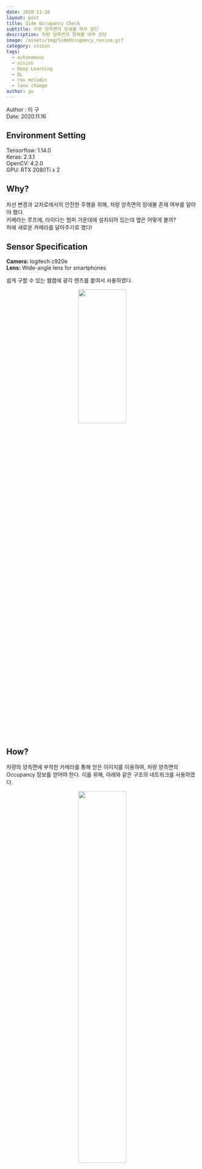 ```yaml
---
date: 2020-11-16
layout: post
title: Side Occupancy Check
subtitle: 차량 양측면의 장애물 여부 판단
description: 차량 양측면의 장애물 여부 판단
image: /assets/img/SideOccupancy_resize.gif
category: vision
tags:
  - autonomous
  - vision
  - Deep Learning
  - DL
  - ros melodic
  - lane change
author: gu
---
```

Author : 이  구 <br/>
Date: 2020.11.16

## Environment Setting
Tensorflow: 1.14.0   
Keras: 2.3.1   
OpenCV: 4.2.0   
GPU: RTX 2080Ti x 2   

## Why?
차선 변경과 교차로에서의 안전한 주행을 위해, 차량 양측면의 장애물 존재 여부를 알아야 했다.   
카메라는 루프에, 라이다는 범퍼 가운데에 설치되어 있는데 옆은 어떻게 볼까?   
차에 새로운 카메라를 달아주기로 했다!   

## Sensor Specification
**Camera:** logitech c920e   
**Lens:** Wide-angle lens for smartphones

쉽게 구할 수 있는 웹캠에 광각 렌즈를 붙여서 사용하였다.
<p align="center"><img src="https://user-images.githubusercontent.com/59161083/99421650-f54cdb80-2941-11eb-9b3c-71db246c64b9.jpg" width="50%" height="30%"></p>   

## How?
차량의 양측면에 부착한 카메라를 통해 얻은 이미지를 이용하여, 차량 양측면의 Occupancy 정보를 얻어야 한다.
이를 위해, 아래와 같은 구조의 네트워크를 사용하였다.
<p align="center"><img src="https://user-images.githubusercontent.com/59161083/99424497-15ca6500-2945-11eb-81f5-c5f54d2d712f.PNG" width="50%" height="50%"></p>   

이를 사용한 결과는 아래와 같다. 모델의 output이 0.5보다 크면 OPEN, 0.5보다 작으면 BLOCK으로 표시하였다.   

<p align="center"><img src="/assets/img/SideOccupancy_resize.gif" width="150%" height="150%"></p>   

이제, 양측면 카메라의 이미지를 하나의 모델로 추론해보자.   
가시성을 높이기 위해 OPEN인 경우 초록색, BLOCK인 경우 빨간색으로 표시하였다.    

## ROS Application
차량의 왼쪽, 오른쪽 Occupancy를 확인한 후, 그 결과를 ROS의 Int16 message 형태로 publish한다.
각 토픽의 이름은 아래와 같다.
```
/SideOccupancy/Left
/SideOccupancy/Right
```
BLOCK인 경우 0, OPEN인 경우 1의 값을 갖는다.
